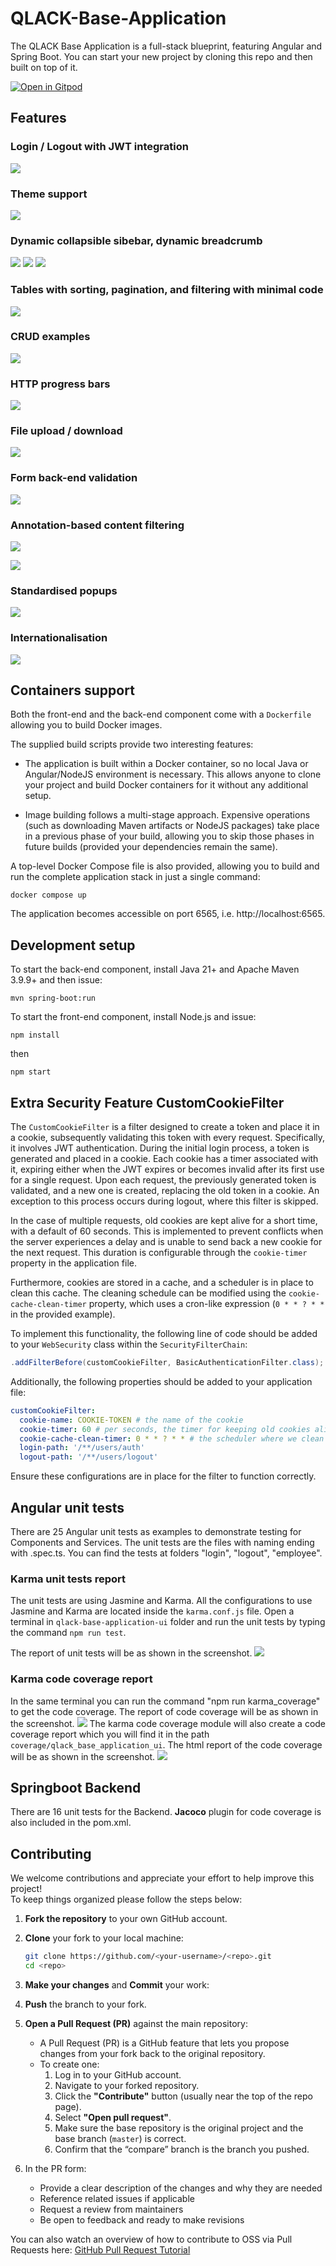 # QLACK-Base-Application

The QLACK Base Application is a full-stack blueprint, featuring Angular and Spring Boot. You can
start your new project by cloning this repo and then built on top of it.

[![Open in Gitpod](https://gitpod.io/button/open-in-gitpod.svg)](https://gitpod.io/#https://github.com/qlack/QLACK-Base-Application)

## Features

### Login / Logout with JWT integration

![](doc/1.png)

### Theme support

![](doc/1a.gif)

### Dynamic collapsible sibebar, dynamic breadcrumb

![](doc/1b.png)
![](doc/1c.png)
![](doc/1d.png)

### Tables with sorting, pagination, and filtering with minimal code

![](doc/2.png)

### CRUD examples

![](doc/3.png)

### HTTP progress bars

![](doc/4.png)

### File upload / download

![](doc/5.png)

### Form back-end validation

![](doc/6.png)

### Annotation-based content filtering

![](doc/7b.png)

![](doc/7.png)

### Standardised popups

![](doc/8.png)

### Internationalisation

![](doc/9.gif)

## Containers support

Both the front-end and the back-end component come with a `Dockerfile` allowing you to build Docker
images.

The supplied build scripts provide two interesting features:

* The application is built within a Docker container, so no local Java or Angular/NodeJS environment
  is necessary. This allows anyone to clone your project and build Docker containers for it without
  any additional setup.

* Image building follows a multi-stage approach. Expensive operations (such as downloading Maven
  artifacts or NodeJS packages) take place in a previous phase of your build, allowing you to skip
  those phases in future builds (provided your dependencies remain the same).

A top-level Docker Compose file is also provided, allowing you to build and run the complete application
stack in just a single command:

`docker compose up`

The application becomes accessible on port 6565, i.e. http://localhost:6565.

## Development setup

To start the back-end component, install Java 21+ and Apache Maven 3.9.9+ and then issue:

`mvn spring-boot:run`

To start the front-end component, install Node.js and issue:

`npm install`

then

`npm start`

## Extra Security Feature CustomCookieFilter

The `CustomCookieFilter` is a filter designed to create a token and place it in a cookie, subsequently validating this
token with every request. Specifically, it involves JWT authentication. During the initial login process, a token is
generated and placed in a cookie. Each cookie has a timer associated with it, expiring either when the JWT expires or
becomes invalid after its first use for a single request. Upon each request, the previously generated token is
validated, and a new one is created, replacing the old token in a cookie. An exception to this process occurs during
logout, where this filter is skipped.

In the case of multiple requests, old cookies are kept alive for a short time, with a default of 60 seconds. This is
implemented to prevent conflicts when the server experiences a delay and is unable to send back a new cookie for the
next request. This duration is configurable through the `cookie-timer` property in the application file.

Furthermore, cookies are stored in a cache, and a scheduler is in place to clean this cache. The cleaning schedule can
be modified using the `cookie-cache-clean-timer` property, which uses a cron-like expression (`0 * * ? * *` in the
provided example).

To implement this functionality, the following line of code should be added to your `WebSecurity` class within the
`SecurityFilterChain`:

```java
.addFilterBefore(customCookieFilter, BasicAuthenticationFilter.class);
```

Additionally, the following properties should be added to your application file:

```yaml
customCookieFilter:
  cookie-name: COOKIE-TOKEN # the name of the cookie
  cookie-timer: 60 # per seconds, the timer for keeping old cookies alive for multiple requests
  cookie-cache-clean-timer: 0 * * ? * * # the scheduler where we clean cache from non-valid cookies
  login-path: '/**/users/auth'
  logout-path: '/**/users/logout'
```

Ensure these configurations are in place for the filter to function correctly.

## Angular unit tests

There are 25 Angular unit tests as examples to demonstrate testing for Components and Services. The unit tests are the
files with naming ending with .spec.ts. You can find the tests at folders "login", "logout", "employee".

### Karma unit tests report

The unit tests are using Jasmine and Karma. All the configurations to use Jasmine and Karma are located inside the
`karma.conf.js` file. Open a terminal in `qlack-base-application-ui` folder and run the unit tests by typing the 
command `npm run test`.

The report of unit tests will be as shown in the screenshot.
![](doc/10.png)

### Karma code coverage report

In the same terminal you can run the command "npm run karma_coverage" to get the code coverage.
The report of code coverage will be as shown in the screenshot.
![](doc/11.png)
The karma code coverage module will also create a code coverage report which you will find it in the path `coverage/qlack_base_application_ui`.
The html report of the code coverage will be as shown in the screenshot.
![](doc/12.png)

## Springboot Backend

There are 16 unit tests for the Backend. **Jacoco** plugin for code coverage is also included in the pom.xml.

## Contributing

We welcome contributions and appreciate your effort to help improve this project!  
To keep things organized please follow the steps below:

1. **Fork the repository** to your own GitHub account.

2.  **Clone** your fork to your local machine:

    ```bash
    git clone https://github.com/<your-username>/<repo>.git
    cd <repo>
    ```

3. **Make your changes** and **Commit** your work:

4. **Push** the branch to your fork.

5. **Open a Pull Request (PR)** against the main repository:  
   - A Pull Request (PR) is a GitHub feature that lets you propose changes from your fork back to the original repository.  
   - To create one:  
     1. Log in to your GitHub account.  
     2. Navigate to your forked repository.  
     3. Click the **"Contribute"** button (usually near the top of the repo page).  
     4. Select **"Open pull request"**.  
     5. Make sure the base repository is the original project and the base branch (`master`) is correct.  
     6. Confirm that the “compare” branch is the branch you pushed.  

6. In the PR form:
    - Provide a clear description of the changes and why they are needed  
    - Reference related issues if applicable
    - Request a review from maintainers
    - Be open to feedback and ready to make revisions 

You can also watch an overview of how to contribute to OSS via Pull Requests here: [GitHub Pull Request Tutorial](https://www.youtube.com/watch?v=dLRA1lffWBw)
